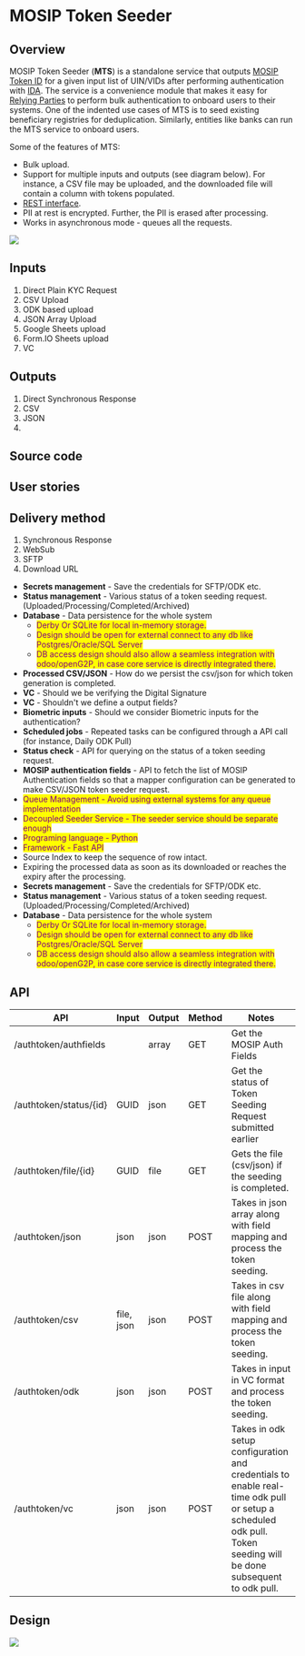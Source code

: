# MOSIP Token Seeder

## Overview

MOSIP Token Seeder (**MTS**) is a standalone service that outputs [MOSIP Token ID](https://docs.mosip.io/1.2.0/id-lifecycle-management/identifiers#token-id) for a given input list of UIN/VIDs after performing authentication with [IDA](https://docs.mosip.io/1.2.0/id-authentication). The service is a convenience module that makes it easy for [Relying Parties](https://docs.mosip.io/1.2.0/id-authentication#relying-parties-and-policies) to perform bulk authentication to onboard users to their systems. One of the indented use cases of MTS is to seed existing beneficiary registries for deduplication. Similarly, entities like banks can run the MTS service to onboard users.

Some of the features of MTS:

* Bulk upload.
* Support for multiple inputs and outputs (see diagram below). For instance, a CSV file may be uploaded, and the downloaded file will contain a column with tokens populated.
* [REST interface](./#api).
* PII at rest is encrypted. Further, the PII is erased after processing.
* Works in asynchronous mode - queues all the requests.

![](https://github.com/mosip/openg2p/raw/main/docs/.gitbook/assets/seeder.png)

## Inputs

1. Direct Plain KYC Request
2. CSV Upload
3. ODK based upload
4. JSON Array Upload
5. Google Sheets upload
6. Form.IO Sheets upload
7. VC

## Outputs

1. Direct Synchronous Response
2. CSV
3. JSON
4. &#x20;

## Source code



## User stories

## Delivery method

1. Synchronous Response
2. WebSub
3. SFTP
4. Download URL

* **Secrets management** - Save the credentials for SFTP/ODK etc.
* **Status management** - Various status of a token seeding request. (Uploaded/Processing/Completed/Archived)
* **Database** - Data persistence for the whole system
  * <mark style="color:purple;">Derby Or SQLite for local in-memory storage.</mark>
  * <mark style="color:purple;">Design should be open for external connect to any db like Postgres/Oracle/SQL Server</mark>&#x20;
  * <mark style="color:purple;">DB access design should also allow a seamless integration with odoo/openG2P, in case core service is directly integrated there.</mark> &#x20;
* **Processed CSV/JSON** - How do we persist the csv/json for which token generation is completed.
* **VC** - Should we be verifying the Digital Signature
* **VC** - Shouldn't we define a output fields?
* **Biometric inputs** - Should we consider Biometric inputs for the authentication?
* **Scheduled jobs** - Repeated tasks can be configured through a API call (for instance, Daily ODK Pull)
* **Status check** - API for querying on the status of a token seeding request.
* **MOSIP authentication fields** - API to fetch the list of MOSIP Authentication fields so that a mapper configuration can be generated to make CSV/JSON token seeder request.   &#x20;
* <mark style="color:purple;">Queue Management - Avoid using external systems for any queue implementation</mark>
* <mark style="color:purple;">Decoupled Seeder Service - The seeder service should be separate enough</mark>&#x20;
* <mark style="color:purple;">Programing language - Python</mark>
* <mark style="color:purple;">Framework - Fast API</mark>
* Source Index to keep the sequence of row intact.
* Expiring the processed data as soon as its downloaded or reaches the expiry after the processing.
* **Secrets management** - Save the credentials for SFTP/ODK etc.
* **Status management** - Various status of a token seeding request. (Uploaded/Processing/Completed/Archived)
* **Database** - Data persistence for the whole system
  * <mark style="color:purple;">Derby Or SQLite for local in-memory storage.</mark>
  * <mark style="color:purple;">Design should be open for external connect to any db like Postgres/Oracle/SQL Server</mark>
  * <mark style="color:purple;">DB access design should also allow a seamless integration with odoo/openG2P, in case core service is directly integrated there.</mark>

## API

| API                    | Input      | Output | Method | Notes                                                                                                                                                           |
| ---------------------- | ---------- | ------ | ------ | --------------------------------------------------------------------------------------------------------------------------------------------------------------- |
| /authtoken/authfields  |            | array  | GET    | Get the MOSIP Auth Fields                                                                                                                                       |
| /authtoken/status/{id} | GUID       | json   | GET    | Get the status of Token Seeding Request submitted earlier                                                                                                       |
| /authtoken/file/{id}   | GUID       | file   | GET    | Gets the file (csv/json) if the seeding is completed.                                                                                                           |
| /authtoken/json        | json       | json   | POST   | Takes in json array along with field mapping and process the token seeding.                                                                                     |
| /authtoken/csv         | file, json | json   | POST   | Takes in csv file along with field mapping and process the token seeding.                                                                                       |
| /authtoken/odk         | json       | json   | POST   | Takes in input in VC format and process the token seeding.                                                                                                      |
| /authtoken/vc          | json       | json   | POST   | Takes in odk setup configuration and credentials to enable real-time odk pull or setup a scheduled odk pull. Token seeding will be done subsequent to odk pull. |



## Design

![](https://raw.githubusercontent.com/mosip/openg2p/main/docs/\_images/mosip-token-token-seeder-block-diagram.png)
